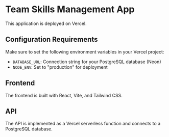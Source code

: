 # Team Skills Management App

This application is deployed on Vercel.

## Configuration Requirements

Make sure to set the following environment variables in your Vercel project:

- `DATABASE_URL`: Connection string for your PostgreSQL database (Neon)
- `NODE_ENV`: Set to "production" for deployment

## Frontend

The frontend is built with React, Vite, and Tailwind CSS.

## API

The API is implemented as a Vercel serverless function and connects to a PostgreSQL database.

